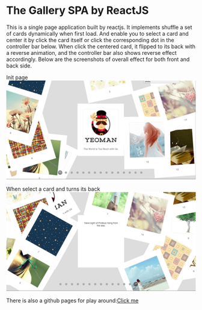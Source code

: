 # The Gallery SPA by ReactJS
This is a single page application built by reactjs. It implements shuffle a set of cards dynamically when first load. And enable you to select a card and center it by click the card itself or click the corresponding dot in the controller bar below. When click the centered card, it flipped to its back with a reverse animation, and the controller bar also shows reverse effect accordingly.
Below are the screenshots of overall effect for both front and back side.

Init page
![alt text](screenshots/init.png "Init")

When select a card and turns its back
![alt text](screenshots/select.png "Selected")

There is also a github pages for play around:[Click me](https://manyang.github.io/react-spa-gallery/)
